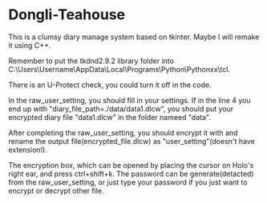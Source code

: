 # Dongli-Teahouse

This is a clumsy diary manage system based on tkinter. Maybe I will remake it using C++.

Remember to put the tkdnd2.9.2 library folder into C:\Users\Username\AppData\Local\Programs\Python\Pythonxx\tcl\.

There is an U-Protect check, you could turn it off in the code.

In the raw_user_setting, you should fill in your settings. If in the line 4 you end up with "diary_file_path=./data/data1.dlcw", you should put your encrypted diary file "data1.dlcw" in the folder nameed "data".

After completing the raw_user_setting, you should encrypt it with and rename the output file(encrypted_file.dlcw) as "user_setting"(doesn't have extension!).

The encryption box, which can be opened by placing the cursor on Holo's right ear, and press ctrl+shift+k. The password can be generate(detacted) from the raw_user_setting, or just type your password if you just want to encrypt or decrypt other file.
